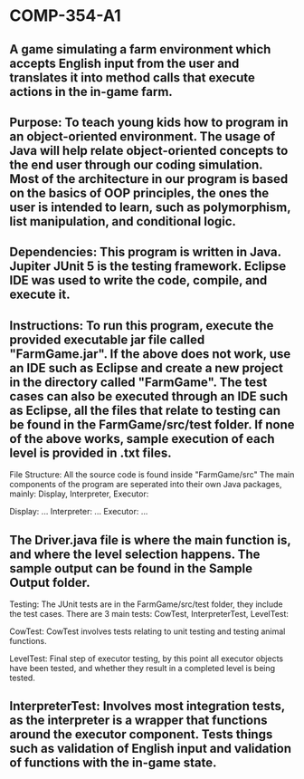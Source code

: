 # COMP-354-A1
A game simulating a farm environment which accepts English input from the user
and translates it into method calls that execute actions in the in-game farm.
--------------------------------------------------------------------------------------------
Purpose:
To teach young kids how to program in an object-oriented environment.
The usage of Java will help relate object-oriented concepts to the end user
through our coding simulation. Most of the architecture in our program is based
on the basics of OOP principles, the ones the user is intended to learn, such
as polymorphism, list manipulation, and conditional logic.
--------------------------------------------------------------------------------------------
Dependencies:
This program is written in Java.
Jupiter JUnit 5 is the testing framework.
Eclipse IDE was used to write the code, compile, and execute it.
--------------------------------------------------------------------------------------------
Instructions:
To run this program, execute the provided executable jar file called "FarmGame.jar".
If the above does not work, use an IDE such as Eclipse and create a new project in the
directory called "FarmGame".
The test cases can also be executed through an IDE such as Eclipse, all the files that
relate to testing can be found in the FarmGame/src/test folder.
If none of the above works, sample execution of each level is provided in .txt files.
--------------------------------------------------------------------------------------------
File Structure:
All the source code is found inside "FarmGame/src"
The main components of the program are seperated into their own Java packages, mainly:
Display, Interpreter, Executor:

Display:
...
Interpreter:
...
Executor:
...

The Driver.java file is where the main function is, and where the level selection happens.
The sample output can be found in the Sample Output folder.
--------------------------------------------------------------------------------------------
Testing:
The JUnit tests are in the FarmGame/src/test folder, they include the test cases.
There are 3 main tests: CowTest, InterpreterTest, LevelTest:

CowTest:
CowTest involves tests relating to unit testing and testing animal functions.

LevelTest:
Final step of executor testing, by this point all executor objects have been tested,
and whether they result in a completed level is being tested.

InterpreterTest:
Involves most integration tests, as the interpreter is a wrapper that functions around
the executor component. Tests things such as validation of English input and
validation of functions with the in-game state.
--------------------------------------------------------------------------------------------